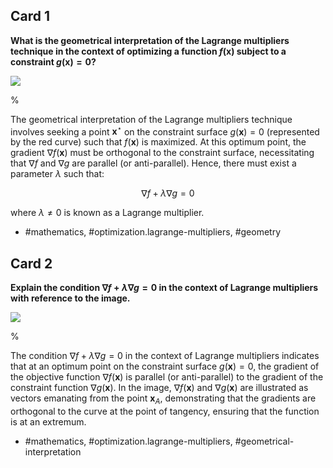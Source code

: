 ## Card 1

**What is the geometrical interpretation of the Lagrange multipliers technique in the context of optimizing a function $f(\mathbf{x})$ subject to a constraint $g(\mathbf{x})=0$?**

![](https://cdn.mathpix.com/cropped/2024_05_26_57d37ae5bb94cf2241e6g-1.jpg?height=509&width=535&top_left_y=212&top_left_x=1110)

%

The geometrical interpretation of the Lagrange multipliers technique involves seeking a point $\mathbf{x}^{\star}$ on the constraint surface $g(\mathbf{x})=0$ (represented by the red curve) such that $f(\mathbf{x})$ is maximized. At this optimum point, the gradient $\nabla f(\mathbf{x})$ must be orthogonal to the constraint surface, necessitating that $\nabla f$ and $\nabla g$ are parallel (or anti-parallel). Hence, there must exist a parameter $\lambda$ such that:

$$
\nabla f + \lambda \nabla g = 0
$$

where $\lambda \neq 0$ is known as a Lagrange multiplier.

- #mathematics, #optimization.lagrange-multipliers, #geometry

## Card 2

**Explain the condition $\nabla f + \lambda \nabla g = 0$ in the context of Lagrange multipliers with reference to the image.**

![](https://cdn.mathpix.com/cropped/2024_05_26_57d37ae5bb94cf2241e6g-1.jpg?height=509&width=535&top_left_y=212&top_left_x=1110)

%

The condition $\nabla f + \lambda \nabla g = 0$ in the context of Lagrange multipliers indicates that at an optimum point on the constraint surface $g(\mathbf{x}) = 0$, the gradient of the objective function $\nabla f(\mathbf{x})$ is parallel (or anti-parallel) to the gradient of the constraint function $\nabla g(\mathbf{x})$. In the image, $\nabla f(\mathbf{x})$ and $\nabla g(\mathbf{x})$ are illustrated as vectors emanating from the point $\mathbf{x}_A$, demonstrating that the gradients are orthogonal to the curve at the point of tangency, ensuring that the function is at an extremum.

- #mathematics, #optimization.lagrange-multipliers, #geometrical-interpretation

